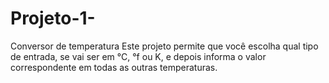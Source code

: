 # Projeto-1-
Conversor de temperatura
Este projeto permite que você escolha qual tipo de entrada, 
se vai ser em °C, °f ou K, e depois informa o valor 
correspondente em todas as outras temperaturas.
